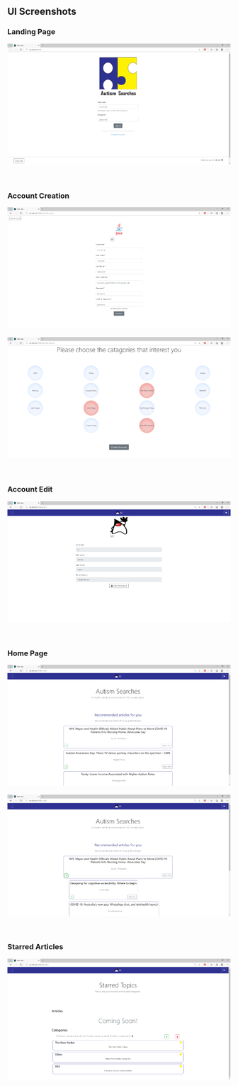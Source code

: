 ## UI Screenshots
### Landing Page
![alt text](/Images/Login.png)
<br />
<br />
<br />

### Account Creation
![alt text](/Images/AccountCreation.png)
<br />
<br />
![alt text](/Images/AccountCreation2.png)
<br />
<br />
<br />

### Account Edit
![alt text](/Images/AccountEdit.png)
<br />
<br />
<br />

### Home Page
![alt text](/Images/HomePage.png)
<br />
<br />
![alt text](/Images/SubArticle.png)
<br />
<br />
<br />

### Starred Articles
![alt text](/Images/StarredArticles.png)
